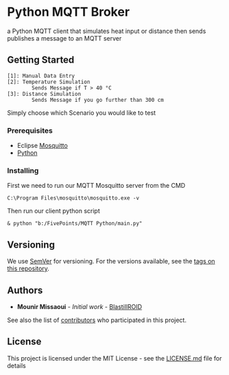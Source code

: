 # Python MQTT Broker

a Python MQTT client that simulates heat input or distance then sends publishes a message to an MQTT server

## Getting Started

```
[1]: Manual Data Entry
[2]: Temperature Simulation
        Sends Message if T > 40 °C
[3]: Distance Simulation
        Sends Message if you go further than 300 cm
```
Simply choose which Scenario you would like to test

### Prerequisites

* Eclipse [Mosquitto](https://mosquitto.org/download/)
* [Python](https://www.python.org/downloads/)


### Installing

First we need to run our MQTT Mosquitto server from the CMD

```
C:\Program Files\mosquitto\mosquitto.exe -v
```

Then run our client python script

```
& python "b:/FivePoints/MQTT Python/main.py" 
```

## Versioning

We use [SemVer](http://semver.org/) for versioning. For the versions available, see the [tags on this repository](https://github.com/BlastillROID/Python-MQTT-Broker/tags). 

## Authors

* **Mounir Missaoui** - *Initial work* - [BlastillROID](https://github.com/BlastillROID)

See also the list of [contributors](https://github.com/your/project/contributors) who participated in this project.

## License

This project is licensed under the MIT License - see the [LICENSE.md](LICENSE.md) file for details

